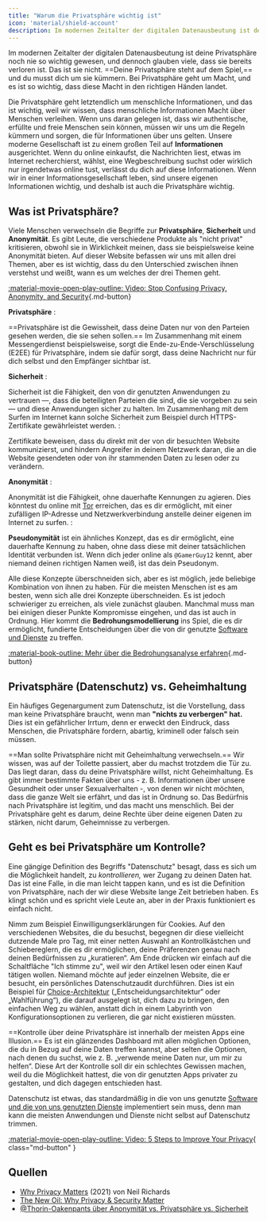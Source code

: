 ```yaml
---
title: "Warum die Privatsphäre wichtig ist"
icon: 'material/shield-account'
description: Im modernen Zeitalter der digitalen Datenausbeutung ist deine Privatsphäre noch nie so wichtig gewesen, und dennoch glauben viele, dass sie bereits verloren ist. Das ist sie nicht.
---
```


Im modernen Zeitalter der digitalen Datenausbeutung ist deine Privatsphäre noch nie so wichtig gewesen, und dennoch glauben viele, dass sie bereits verloren ist. Das ist sie nicht. ==Deine Privatsphäre steht auf dem Spiel,== und du musst dich um sie kümmern. Bei Privatsphäre geht um Macht, und es ist so wichtig, dass diese Macht in den richtigen Händen landet.

Die Privatsphäre geht letztendlich um menschliche Informationen, und das ist wichtig, weil wir wissen, dass menschliche Informationen Macht über Menschen verleihen. Wenn uns daran gelegen ist, dass wir authentische, erfüllte und freie Menschen sein können, müssen wir uns um die Regeln kümmern und sorgen, die für Informationen über uns gelten. Unsere moderne Gesellschaft ist zu einem großen Teil auf **Informationen** ausgerichtet. Wenn du online einkaufst, die Nachrichten liest, etwas im Internet recherchierst, wählst, eine Wegbeschreibung suchst oder wirklich nur irgendetwas online tust, verlässt du dich auf diese Informationen. Wenn wir in einer Informationsgesellschaft leben, sind unsere eigenen Informationen wichtig, und deshalb ist auch die Privatsphäre wichtig.

## Was ist Privatsphäre?

Viele Menschen verwechseln die Begriffe zur **Privatsphäre**, **Sicherheit** und **Anonymität**. Es gibt Leute, die verschiedene Produkte als "nicht privat" kritisieren, obwohl sie in Wirklichkeit meinen, dass sie beispielsweise keine Anonymität bieten. Auf dieser Website befassen wir uns mit allen drei Themen, aber es ist wichtig, dass du den Unterschied zwischen ihnen verstehst und weißt, wann es um welches der drei Themen geht.

[:material-movie-open-play-outline: Video: Stop Confusing Privacy, Anonymity, and Security](https://www.privacyguides.org/videos/2025/03/14/stop-confusing-privacy-anonymity-and-security ""){.md-button}

<!-- markdownlint-disable-next-line -->
**Privatsphäre**
:

==Privatsphäre ist die Gewissheit, dass deine Daten nur von den Parteien gesehen werden, die sie sehen sollen.== Im Zusammenhang mit einem Messengerdienst beispielsweise, sorgt die Ende-zu-Ende-Verschlüsselung (E2EE) für Privatsphäre, indem sie dafür sorgt, dass deine Nachricht nur für dich selbst und den Empfänger sichtbar ist.

<!-- markdownlint-disable-next-line -->
**Sicherheit**
:

Sicherheit ist die Fähigkeit, den von dir genutzten Anwendungen zu vertrauen —, dass die beteiligten Parteien die sind, die sie vorgeben zu sein — und diese Anwendungen sicher zu halten. Im Zusammenhang mit dem Surfen im Internet kann solche Sicherheit zum Beispiel durch HTTPS-Zertifikate gewährleistet werden.
:

Zertifikate beweisen, dass du direkt mit der von dir besuchten Website kommunizierst, und hindern Angreifer in deinem Netzwerk daran, die an die Website gesendeten oder von ihr stammenden Daten zu lesen oder zu verändern.

<!-- markdownlint-disable-next-line -->
**Anonymität**
:

Anonymität ist die Fähigkeit, ohne dauerhafte Kennungen zu agieren. Dies könntest du online mit [Tor](../tor.md) erreichen, das es dir ermöglicht, mit einer zufälligen IP-Adresse und Netzwerkverbindung anstelle deiner eigenen im Internet zu surfen.
:

**Pseudonymität** ist ein ähnliches Konzept, das es dir ermöglicht, eine dauerhafte Kennung zu haben, ohne dass diese mit deiner tatsächlichen Identität verbunden ist. Wenn dich jeder online als `@GamerGuy12` kennt, aber niemand deinen richtigen Namen weiß, ist das dein Pseudonym.

Alle diese Konzepte überschneiden sich, aber es ist möglich, jede beliebige Kombination von ihnen zu haben. Für die meisten Menschen ist es am besten, wenn sich alle drei Konzepte überschneiden. Es ist jedoch schwieriger zu erreichen, als viele zunächst glauben. Manchmal muss man bei einigen dieser Punkte Kompromisse eingehen, und das ist auch in Ordnung. Hier kommt die **Bedrohungsmodellierung** ins Spiel, die es dir ermöglicht, fundierte Entscheidungen über die von dir genutzte [Software und Dienste](../tools.md) zu treffen.

[:material-book-outline: Mehr über die Bedrohungsanalyse erfahren](threat-modeling.md ""){.md-button}

## Privatsphäre (Datenschutz) vs. Geheimhaltung

Ein häufiges Gegenargument zum Datenschutz, ist die Vorstellung, dass man keine Privatsphäre braucht, wenn man **"nichts zu verbergen" hat.** Dies ist ein gefährlicher Irrtum, denn er erweckt den Eindruck, dass Menschen, die Privatsphäre fordern, abartig, kriminell oder falsch sein müssen.

==Man sollte Privatsphäre nicht mit Geheimhaltung verwechseln.== Wir wissen, was auf der Toilette passiert, aber du machst trotzdem die Tür zu. Das liegt daran, dass du deine Privatsphäre willst, nicht Geheimhaltung. Es gibt immer bestimmte Fakten über uns - z. B. Informationen über unsere Gesundheit oder unser Sexualverhalten -, von denen wir nicht möchten, dass die ganze Welt sie erfährt, und das ist in Ordnung so. Das Bedürfnis nach Privatsphäre ist legitim, und das macht uns menschlich. Bei der Privatsphäre geht es darum, deine Rechte über deine eigenen Daten zu stärken, nicht darum, Geheimnisse zu verbergen.

## Geht es bei Privatsphäre um Kontrolle?

Eine gängige Definition des Begriffs "Datenschutz" besagt, dass es sich um die Möglichkeit handelt, zu *kontrollieren,* wer Zugang zu deinen Daten hat. Das ist eine Falle, in die man leicht tappen kann, und es ist die Definition von Privatsphäre, nach der wir diese Website lange Zeit betrieben haben. Es klingt schön und es spricht viele Leute an, aber in der Praxis funktioniert es einfach nicht.

Nimm zum Beispiel Einwilligungserklärungen für Cookies. Auf den verschiedenen Websites, die du besuchst, begegnen dir diese vielleicht dutzende Male pro Tag, mit einer netten Auswahl an Kontrollkästchen und Schiebereglern, die es dir ermöglichen, deine Präferenzen genau nach deinen Bedürfnissen zu „kuratieren“. Am Ende drücken wir einfach auf die Schaltfläche "Ich stimme zu", weil wir den Artikel lesen oder einen Kauf tätigen wollen. Niemand möchte auf jeder einzelnen Website, die er besucht, ein persönliches Datenschutzaudit durchführen. Dies ist ein Beispiel für [Choice-Architektur](https://en.wikipedia.org/wiki/Choice_architecture) („Entscheidungsarchitektur“ oder „Wahlführung“), die darauf ausgelegt ist, dich dazu zu bringen, den einfachen Weg zu wählen, anstatt dich in einem Labyrinth von Konfigurationsoptionen zu verlieren, die gar nicht existieren müssten.

==Kontrolle über deine Privatsphäre ist innerhalb der meisten Apps eine Illusion.== Es ist ein glänzendes Dashboard mit allen möglichen Optionen, die du in Bezug auf deine Daten treffen kannst, aber selten die Optionen, nach denen du suchst, wie z. B. „verwende meine Daten nur, um mir zu helfen“. Diese Art der Kontrolle soll dir ein schlechtes Gewissen machen, weil du die Möglichkeit hattest, die von dir genutzten Apps privater zu gestalten, und dich dagegen entschieden hast.

Datenschutz ist etwas, das standardmäßig in die von uns genutzte [Software und die von uns genutzten Dienste](../tools.md) implementiert sein muss, denn man kann die meisten Anwendungen und Dienste nicht selbst auf Datenschutz trimmen.

[:material-movie-open-play-outline: Video: 5 Steps to Improve Your Privacy](https://www.privacyguides.org/videos/2025/02/14/5-easy-steps-to-protect-yourself-online){ class="md-button" }

## Quellen

- [Why Privacy Matters](https://amazon.com/dp/0190939044) (2021) von Neil Richards
- [The New Oil: Why Privacy & Security Matter](https://thenewoil.org/en/guides/prologue/why)
- [@Thorin-Oakenpants über Anonymität vs. Privatsphäre vs. Sicherheit](https://code.privacyguides.dev/privacyguides/privacytools.io/issues/1760#issuecomment-10452)
